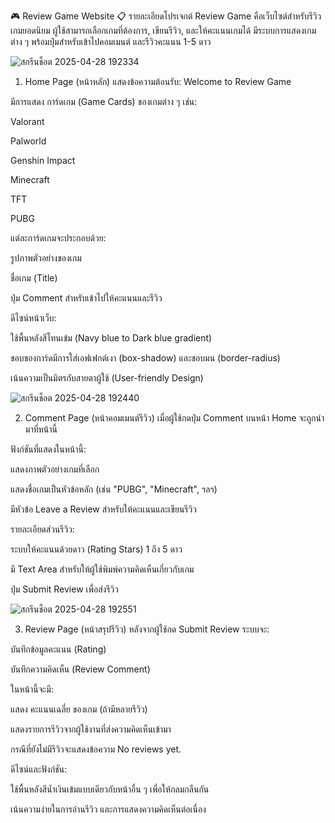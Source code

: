 🎮 Review Game Website
📋 รายละเอียดโปรเจกต์
Review Game คือเว็บไซต์สำหรับรีวิวเกมยอดนิยม ผู้ใช้สามารถเลือกเกมที่ต้องการ, เขียนรีวิว, และให้คะแนนเกมได้
มีระบบการแสดงเกมต่าง ๆ พร้อมปุ่มสำหรับเข้าไปคอมเมนต์ และรีวิวคะแนน 1-5 ดาว



![สกรีนช็อต 2025-04-28 192334](https://github.com/user-attachments/assets/feddf9ea-dc92-45ff-89a0-772a93564fd0)



1. Home Page (หน้าหลัก)
แสดงข้อความต้อนรับ: Welcome to Review Game

มีการแสดง การ์ดเกม (Game Cards) ของเกมต่าง ๆ เช่น:

Valorant

Palworld

Genshin Impact

Minecraft

TFT

PUBG

แต่ละการ์ดเกมจะประกอบด้วย:

รูปภาพตัวอย่างของเกม

ชื่อเกม (Title)

ปุ่ม Comment สำหรับเข้าไปให้คะแนนและรีวิว

ดีไซน์หน้าเว็บ:

ใช้พื้นหลังสีโทนเข้ม (Navy blue to Dark blue gradient)

ขอบของการ์ดมีการใส่เอฟเฟกต์เงา (box-shadow) และขอบมน (border-radius)

เน้นความเป็นมิตรกับสายตาผู้ใช้ (User-friendly Design)




![สกรีนช็อต 2025-04-28 192440](https://github.com/user-attachments/assets/7aeec3ef-7f3a-458e-bbdf-a0cc431023b9)



2. Comment Page (หน้าคอมเมนต์รีวิว)
เมื่อผู้ใช้กดปุ่ม Comment บนหน้า Home จะถูกนำมาที่หน้านี้

ฟังก์ชันที่แสดงในหน้านี้:

แสดงภาพตัวอย่างเกมที่เลือก

แสดงชื่อเกมเป็นหัวข้อหลัก (เช่น "PUBG", "Minecraft", ฯลฯ)

มีหัวข้อ Leave a Review สำหรับให้คะแนนและเขียนรีวิว

รายละเอียดส่วนรีวิว:

ระบบให้คะแนนด้วยดาว (Rating Stars) 1 ถึง 5 ดาว

มี Text Area สำหรับให้ผู้ใช้พิมพ์ความคิดเห็นเกี่ยวกับเกม

ปุ่ม Submit Review เพื่อส่งรีวิว




![สกรีนช็อต 2025-04-28 192551](https://github.com/user-attachments/assets/deaa79fd-5f72-46be-8461-ba01bf7d50b4)





3. Review Page (หน้าสรุปรีวิว)
หลังจากผู้ใช้กด Submit Review ระบบจะ:

บันทึกข้อมูลคะแนน (Rating)

บันทึกความคิดเห็น (Review Comment)

ในหน้านี้จะมี:

แสดง คะแนนเฉลี่ย ของเกม (ถ้ามีหลายรีวิว)

แสดงรายการรีวิวจากผู้ใช้งานที่ส่งความคิดเห็นเข้ามา

กรณีที่ยังไม่มีรีวิวจะแสดงข้อความ No reviews yet.

ดีไซน์และฟังก์ชัน:

ใช้พื้นหลังสีน้ำเงินเข้มแบบเดียวกับหน้าอื่น ๆ เพื่อให้กลมกลืนกัน

เน้นความง่ายในการอ่านรีวิว และการแสดงความคิดเห็นต่อเนื่อง


